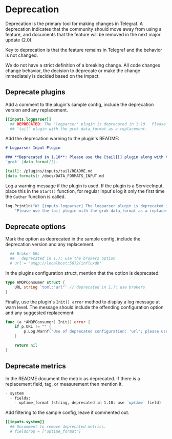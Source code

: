 # Deprecation

Deprecation is the primary tool for making changes in Telegraf.  A deprecation
indicates that the community should move away from using a feature, and
documents that the feature will be removed in the next major update (2.0).

Key to deprecation is that the feature remains in Telegraf and the behavior is
not changed.

We do not have a strict definition of a breaking change.  All code changes
change behavior, the decision to deprecate or make the change immediately is
decided based on the impact.

## Deprecate plugins

Add a comment to the plugin's sample config, include the deprecation version
and any replacement.

```toml
[[inputs.logparser]]
  ## DEPRECATED: The 'logparser' plugin is deprecated in 1.10.  Please use the
  ## 'tail' plugin with the grok data_format as a replacement.
```

Add the deprecation warning to the plugin's README:

```markdown
# Logparser Input Plugin

### **Deprecated in 1.10**: Please use the [tail][] plugin along with the
`grok` [data format][].

[tail]: /plugins/inputs/tail/README.md
[data formats]: /docs/DATA_FORMATS_INPUT.md
```

Log a warning message if the plugin is used.  If the plugin is a
ServiceInput, place this in the `Start()` function, for regular Input's log it only the first
time the `Gather` function is called.

```go
log.Println("W! [inputs.logparser] The logparser plugin is deprecated in 1.10. " +
    "Please use the tail plugin with the grok data_format as a replacement.")
```

## Deprecate options

Mark the option as deprecated in the sample config, include the deprecation
version and any replacement.

```toml
  ## Broker URL
  ##   deprecated in 1.7; use the brokers option
  # url = "amqp://localhost:5672/influxdb"
```

In the plugins configuration struct, mention that the option is deprecated:

```go
type AMQPConsumer struct {
    URL string `toml:"url"` // deprecated in 1.7; use brokers
}
```

Finally, use the plugin's `Init() error` method to display a log message at warn level.  The message should include the offending configuration option and any suggested replacement:

```go
func (a *AMQPConsumer) Init() error {
    if p.URL != "" {
        p.Log.Warnf("Use of deprecated configuration: 'url'; please use the 'brokers' option")
    }

    return nil
}
```

## Deprecate metrics

In the README document the metric as deprecated.  If there is a replacement field,
tag, or measurement then mention it.

```markdown
- system
  - fields:
    - uptime_format (string, deprecated in 1.10: use `uptime` field)
```

Add filtering to the sample config, leave it commented out.

```toml
[[inputs.system]]
  ## Uncomment to remove deprecated metrics.
  # fielddrop = ["uptime_format"]
```
